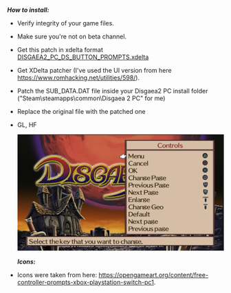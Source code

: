 ***How to install:***
- Verify integrity of your game files.
- Make sure you're not on beta channel.
- Get this patch in xdelta format [DISGAEA2_PC_DS_BUTTON_PROMPTS.xdelta](DISGAEA2_PC_DS_BUTTON_PROMPTS.xdelta)
- Get XDelta patcher (I've used the UI version from here https://www.romhacking.net/utilities/598/).
- Patch the SUB_DATA.DAT file inside your Disgaea2 PC install folder ("Steam\steamapps\common\Disgaea 2 PC" for me)
- Replace the original file with the patched one
- GL, HF

  ![](20230420144842_1.jpg)


  ***Icons:***
- Icons were taken from here: https://opengameart.org/content/free-controller-prompts-xbox-playstation-switch-pc1.

